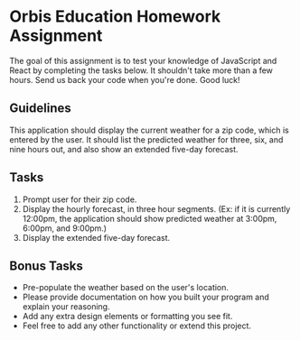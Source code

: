 # **Orbis Education Homework Assignment**

The goal of this assignment is to test your knowledge of JavaScript and React by completing the tasks below. It shouldn't take more than a few hours. Send us back your code when you're done. Good luck!

## **Guidelines**

This application should display the current weather for a zip code, which is entered by the user. It should list the predicted weather for three, six, and nine hours out, and also show an extended five-day forecast.

## **Tasks**

1. Prompt user for their zip code.
2. Display the hourly forecast, in three hour segments. (Ex: if it is currently 12:00pm, the application should show predicted weather at 3:00pm, 6:00pm, and 9:00pm.)
3. Display the extended five-day forecast.

## **Bonus Tasks**

- Pre-populate the weather based on the user's location.
- Please provide documentation on how you built your program and explain your reasoning.
- Add any extra design elements or formatting you see fit.
- Feel free to add any other functionality or extend this project.
